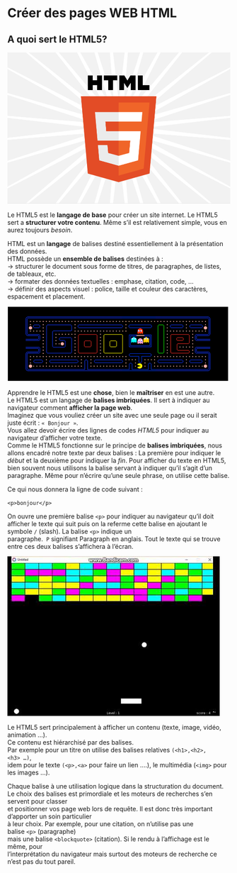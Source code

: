 # Créer des pages WEB HTML

## A quoi sert le HTML5? 


![HTML 5](images/html.png)


Le HTML5 est le **langage de base**  pour créer un site internet. Le HTML5 sert a **structurer votre contenu**. Même s’il est relativement simple, vous en aurez toujours _besoin_. 


HTML est un **langage** de balises destiné essentiellement à la présentation des données.  
HTML possède un **ensemble de balises** destinées à :  
-> structurer le document sous forme de titres, de paragraphes, de listes, de tableaux, etc.   
-> formater des données textuelles : emphase, citation, code, ...  
-> définir des aspects visuel : police, taille et couleur des caractères, espacement et placement.  


![HTML 5](images/pack.png)



Apprendre le HTML5 est une **chose**, bien le **maîtriser** en est une autre.  
Le HTML5 est un langage de **balises imbriquées**. Il sert à indiquer au navigateur comment **afficher la page web**.   
Imaginez que vous vouliez créer un site avec une seule page ou il serait juste écrit : `« Bonjour »`.  
Vous allez devoir écrire des lignes de codes _HTML5_ pour indiquer au navigateur d’afficher votre texte.  
Comme le HTML5 fonctionne sur le principe de **balises imbriquées**, nous allons encadré notre texte par deux balises : La première pour indiquer le _début_ et la deuxième pour indiquer la _fin_. Pour afficher du texte en HTML5, bien souvent nous utilisons la balise servant à indiquer qu’il s’agit d’un paragraphe. Même pour n’écrire qu’une seule phrase, on utilise cette balise.



Ce qui nous donnera la ligne de code suivant :

    <p>bonjour</p>


On ouvre une première balise `<p>` pour indiquer au navigateur qu’il doit afficher le texte qui suit puis on la referme cette balise en ajoutant le symbole `/` (slash). La balise `<p>` indique un paragraphe.` P` signifiant Paragraph en anglais. Tout le texte qui se trouve entre ces deux balises s’affichera à l’écran.


![HTML 5](images/brique.jpg)


Le HTML5 sert principalement à afficher un contenu (texte, image, vidéo, animation …).   
Ce contenu est hiérarchisé par des balises.   
Par exemple pour un titre on utilise des balises relatives `(<h1>,<h2>,<h3> …)`,   
idem pour le texte `(<p>,<a>` pour faire un lien ….), le multimédia (`<img>` pour les images …).

Chaque balise à une utilisation logique dans la structuration du document.    
Le choix des balises est primordiale et les moteurs de recherches s’en servent pour classer   
et positionner vos page web lors de requête. Il est donc très important d’apporter un soin particulier   
à leur choix. Par exemple, pour une citation, on n’utilise pas une balise `<p>` (paragraphe)   
mais une balise `<blockquote>` (citation). Si le rendu à l’affichage est le même, pour   
l’interprétation du navigateur mais surtout des moteurs de recherche ce n’est pas du tout pareil.
